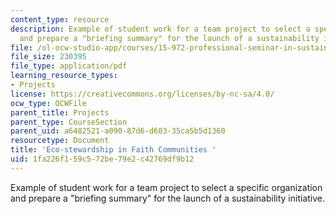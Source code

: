 ```yaml
---
content_type: resource
description: Example of student work for a team project to select a specific organization
  and prepare a "briefing summary" for the launch of a sustainability initiative.
file: /ol-ocw-studio-app/courses/15-972-professional-seminar-in-sustainability-spring-2010/1fa226f159c572be79e2c42769df9b12_MIT15_972S10_pres06.pdf
file_size: 230395
file_type: application/pdf
learning_resource_types:
- Projects
license: https://creativecommons.org/licenses/by-nc-sa/4.0/
ocw_type: OCWFile
parent_title: Projects
parent_type: CourseSection
parent_uid: a6482521-a090-87d6-d603-35ca5b5d1360
resourcetype: Document
title: 'Eco-stewardship in Faith Communities '
uid: 1fa226f1-59c5-72be-79e2-c42769df9b12
---
```

Example of student work for a team project to select a specific organization and prepare a "briefing summary" for the launch of a sustainability initiative.